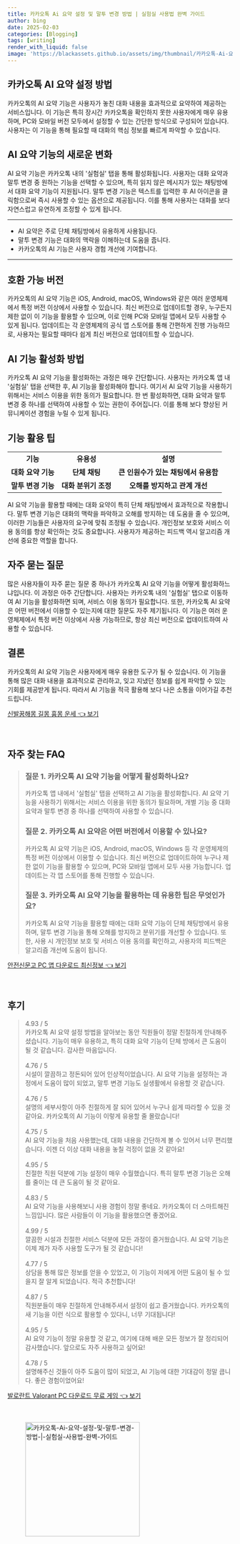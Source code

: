 ```yaml
---
title: 카카오톡 Ai 요약 설정 및 말투 변경 방법 | 실험실 사용법 완벽 가이드
author: bing
date: 2025-02-03
categories: [Blogging]
tags: [writing]
render_with_liquid: false
image: 'https://blackassets.github.io/assets/img/thumbnail/카카오톡-Ai-요약-설정-및-말투-변경-방법-|-실험실-사용법-완벽-가이드.webp'
---
```



<h2 id='카카오톡_AI_요약_설정_방법'>카카오톡 AI 요약 설정 방법</h2>

<p>카카오톡의 AI 요약 기능은 사용자가 놓친 대화 내용을 효과적으로 요약하여 제공하는 서비스입니다. 이 기능은 특히 장시간 카카오톡을 확인하지 못한 사용자에게 매우 유용하며, PC와 모바일 버전 모두에서 설정할 수 있는 간단한 방식으로 구성되어 있습니다. 사용자는 이 기능을 통해 필요할 때 대화의 핵심 정보를 빠르게 파악할 수 있습니다.</p>

<h2 id='AI_요약_기능의_변화'>AI 요약 기능의 새로운 변화</h2>

<p>AI 요약 기능은 카카오톡 내의 '실험실' 탭을 통해 활성화됩니다. 사용자는 대화 요약과 말투 변경 중 원하는 기능을 선택할 수 있으며, 특히 읽지 않은 메시지가 있는 채팅방에서 대화 요약 기능이 지원됩니다. 말투 변경 기능은 텍스트를 입력한 후 AI 아이콘을 클릭함으로써 즉시 사용할 수 있는 옵션으로 제공됩니다. 이를 통해 사용자는 대화를 보다 자연스럽고 유연하게 조정할 수 있게 됩니다.</p>

<hr />

<ul>
    <li>AI 요약은 주로 단체 채팅방에서 유용하게 사용됩니다.</li>
    <li>말투 변경 기능은 대화의 맥락을 이해하는데 도움을 줍니다.</li>
    <li>카카오톡의 AI 기능은 사용자 경험 개선에 기여합니다.</li>
</ul>

<hr />

<h2 id='호환_가능_버전'>호환 가능 버전</h2>

<p>카카오톡의 AI 요약 기능은 iOS, Android, macOS, Windows와 같은 여러 운영체제에서 특정 버전 이상에서 사용할 수 있습니다. 최신 버전으로 업데이트할 경우, 누구든지 제한 없이 이 기능을 활용할 수 있으며, 이로 인해 PC와 모바일 앱에서 모두 사용할 수 있게 됩니다. 업데이트는 각 운영체제의 공식 앱 스토어를 통해 간편하게 진행 가능하므로, 사용자는 필요할 때마다 쉽게 최신 버전으로 업데이트할 수 있습니다.</p>

<h2 id='AI_기능_활성화_방법'>AI 기능 활성화 방법</h2>

<p>카카오톡 AI 요약 기능을 활성화하는 과정은 매우 간단합니다. 사용자는 카카오톡 앱 내 '실험실' 탭을 선택한 후, AI 기능을 활성화해야 합니다. 여기서 AI 요약 기능을 사용하기 위해서는 서비스 이용을 위한 동의가 필요합니다. 한 번 활성화하면, 대화 요약과 말투 변경 중 하나를 선택하여 사용할 수 있는 권한이 주어집니다. 이를 통해 보다 향상된 커뮤니케이션 경험을 누릴 수 있게 됩니다.</p>

<h2 id='기능_활용_팁'>기능 활용 팁</h2>

<table>
    <tr>
        <td style="text-align: center; height: 17px;"><b>기능</b></td>
        <td style="text-align: center; height: 17px;"><b>유용성</b></td>
        <td style="text-align: center; height: 17px;"><b>설명</b></td>
    </tr>
    <tr>
        <td style="text-align: center; height: 17px;"><b>대화 요약 기능</b></td>
        <td style="text-align: center; height: 17px;"><b>단체 채팅</b></td>
        <td style="text-align: center; height: 17px;"><b>큰 인원수가 있는 채팅에서 유용함</b></td>
    </tr>
    <tr>
        <td style="text-align: center; height: 17px;"><b>말투 변경 기능</b></td>
        <td style="text-align: center; height: 17px;"><b>대화 분위기 조정</b></td>
        <td style="text-align: center; height: 17px;"><b>오해를 방지하고 관계 개선</b></td>
    </tr>
</table>

<p>AI 요약 기능을 활용할 때에는 대화 요약이 특히 단체 채팅방에서 효과적으로 작용합니다. 말투 변경 기능은 대화의 맥락을 파악하고 오해를 방지하는 데 도움을 줄 수 있으며, 이러한 기능들은 사용자의 요구에 맞춰 조정될 수 있습니다. 개인정보 보호와 서비스 이용 동의를 항상 확인하는 것도 중요합니다. 사용자가 제공하는 피드백 역시 알고리즘 개선에 중요한 역할을 합니다.</p>

<h2 id='자주_묻는_질문'>자주 묻는 질문</h2>

<p>많은 사용자들이 자주 묻는 질문 중 하나가 카카오톡 AI 요약 기능을 어떻게 활성화하느냐입니다. 이 과정은 아주 간단합니다. 사용자는 카카오톡 내의 '실험실' 탭으로 이동하여 AI 기능을 활성화하면 되며, 서비스 이용 동의가 필요합니다. 또한, 카카오톡 AI 요약은 어떤 버전에서 이용할 수 있는지에 대한 질문도 자주 제기됩니다. 이 기능은 여러 운영체제에서 특정 버전 이상에서 사용 가능하므로, 항상 최신 버전으로 업데이트하여 사용할 수 있습니다.</p>

<h2 id='결론'>결론</h2>

<p>카카오톡의 AI 요약 기능은 사용자에게 매우 유용한 도구가 될 수 있습니다. 이 기능을 통해 많은 대화 내용을 효과적으로 관리하고, 잊고 지냈던 정보를 쉽게 파악할 수 있는 기회를 제공받게 됩니다. 따라서 AI 기능을 적극 활용해 보다 나은 소통을 이어가길 추천드립니다.</p>


<p><a class="click-button" title="신발꿈해몽 길몽 흉몽 운세" href="https://blackassets.github.io/posts/%EC%8B%A0%EB%B0%9C%EA%BF%88%ED%95%B4%EB%AA%BD-%EA%B8%B8%EB%AA%BD-%ED%9D%89%EB%AA%BD-%EC%9A%B4%EC%84%B8/" rel="dofollow">신발꿈해몽 길몽 흉몽 운세 👈 보기</a></p><br>
<h2 id='자주_찾는_FAQ'>자주 찾는 FAQ</h2>
<div itemscope="" itemtype="https://schema.org/FAQPage"> 
<blockquote> 
<div itemscope="" itemprop="mainEntity" itemtype="https://schema.org/Question"> 
<h3 itemprop="name">질문 1. 카카오톡 AI 요약 기능을 어떻게 활성화하나요?</h3> 
<div itemscope="" itemprop="acceptedAnswer" itemtype="https://schema.org/Answer"> 
<span itemprop="text"> 
<p>카카오톡 앱 내에서 '실험실' 탭을 선택하고 AI 기능을 활성화합니다. AI 요약 기능을 사용하기 위해서는 서비스 이용을 위한 동의가 필요하며, 개별 기능 중 대화 요약과 말투 변경 중 하나를 선택하여 사용할 수 있습니다.</p> 
</span> 
</div> 
</div> 

<div itemscope="" itemprop="mainEntity" itemtype="https://schema.org/Question"> 
<h3 itemprop="name">질문 2. 카카오톡 AI 요약은 어떤 버전에서 이용할 수 있나요?</h3> 
<div itemscope="" itemprop="acceptedAnswer" itemtype="https://schema.org/Answer"> 
<span itemprop="text"> 
<p>카카오톡 AI 요약 기능은 iOS, Android, macOS, Windows 등 각 운영체제의 특정 버전 이상에서 이용할 수 있습니다. 최신 버전으로 업데이트하여 누구나 제한 없이 기능을 활용할 수 있으며, PC와 모바일 앱에서 모두 사용 가능합니다. 업데이트는 각 앱 스토어를 통해 진행할 수 있습니다.</p> 
</span> 
</div> 
</div> 

<div itemscope="" itemprop="mainEntity" itemtype="https://schema.org/Question"> 
<h3 itemprop="name">질문 3. 카카오톡 AI 요약 기능을 활용하는 데 유용한 팁은 무엇인가요?</h3> 
<div itemscope="" itemprop="acceptedAnswer" itemtype="https://schema.org/Answer"> 
<span itemprop="text"> 
<p>카카오톡 AI 요약 기능을 활용할 때에는 대화 요약 기능이 단체 채팅방에서 유용하며, 말투 변경 기능을 통해 오해를 방지하고 분위기를 개선할 수 있습니다. 또한, 사용 시 개인정보 보호 및 서비스 이용 동의를 확인하고, 사용자의 피드백은 알고리즘 개선에 도움이 됩니다.</p> 
</span> 
</div> 
</div> 

</blockquote> 
</div>
<p><a class="click-button" title="안전신문고 PC 앱 다운로드 최신정보" href="https://blackassets.github.io/posts/%EC%95%88%EC%A0%84%EC%8B%A0%EB%AC%B8%EA%B3%A0-PC-%EC%95%B1-%EB%8B%A4%EC%9A%B4%EB%A1%9C%EB%93%9C-%EC%B5%9C%EC%8B%A0%EC%A0%95%EB%B3%B4/" rel="dofollow">안전신문고 PC 앱 다운로드 최신정보 👈 보기</a></p><br>
<h2 id='후기'>후기</h2>
<div itemscope itemtype="https://schema.org/Product">
  <blockquote>
  <div itemprop="review" itemscope itemtype="https://schema.org/Review">
      <div itemprop="reviewRating" itemscope itemtype="https://schema.org/Rating"> <span itemprop="ratingValue">4.93</span> / <span itemprop="bestRating">5</span> </div>
      <span itemprop="reviewBody">카카오톡 AI 요약 설정 방법을 알아보는 동안 직원들이 정말 친절하게 안내해주셨습니다. 기능이 매우 유용하고, 특히 대화 요약 기능이 단체 방에서 큰 도움이 될 것 같습니다. 감사한 마음입니다.</span>
  </div>
  <br>
  <div itemprop="review" itemscope itemtype="https://schema.org/Review">
      <div itemprop="reviewRating" itemscope itemtype="https://schema.org/Rating"> <span itemprop="ratingValue">4.76</span> / <span itemprop="bestRating">5</span> </div>
      <span itemprop="reviewBody">시설이 깔끔하고 정돈되어 있어 인상적이었습니다. AI 요약 기능을 설정하는 과정에서 도움이 많이 되었고, 말투 변경 기능도 실생활에서 유용할 것 같습니다.</span>
  </div>
  <br>
  <div itemprop="review" itemscope itemtype="https://schema.org/Review">
      <div itemprop="reviewRating" itemscope itemtype="https://schema.org/Rating"> <span itemprop="ratingValue">4.76</span> / <span itemprop="bestRating">5</span> </div>
      <span itemprop="reviewBody">설명의 세부사항이 아주 친절하게 잘 되어 있어서 누구나 쉽게 따라할 수 있을 것 같아요. 카카오톡의 AI 기능이 이렇게 유용할 줄 몰랐습니다!</span>
  </div>
  <br>
  <div itemprop="review" itemscope itemtype="https://schema.org/Review">
      <div itemprop="reviewRating" itemscope itemtype="https://schema.org/Rating"> <span itemprop="ratingValue">4.75</span> / <span itemprop="bestRating">5</span> </div>
      <span itemprop="reviewBody">AI 요약 기능을 처음 사용했는데, 대화 내용을 간단하게 볼 수 있어서 너무 편리했습니다. 이젠 더 이상 대화 내용을 놓칠 걱정이 없을 것 같아요!</span>
  </div>
  <br>
  <div itemprop="review" itemscope itemtype="https://schema.org/Review">
      <div itemprop="reviewRating" itemscope itemtype="https://schema.org/Rating"> <span itemprop="ratingValue">4.95</span> / <span itemprop="bestRating">5</span> </div>
      <span itemprop="reviewBody">친절한 직원 덕분에 기능 설정이 매우 수월했습니다. 특히 말투 변경 기능은 오해를 줄이는 데 큰 도움이 될 것 같아요.</span>
  </div>
  <br>
  <div itemprop="review" itemscope itemtype="https://schema.org/Review">
      <div itemprop="reviewRating" itemscope itemtype="https://schema.org/Rating"> <span itemprop="ratingValue">4.83</span> / <span itemprop="bestRating">5</span> </div>
      <span itemprop="reviewBody">AI 요약 기능을 사용해보니 사용 경험이 정말 좋네요. 카카오톡이 더 스마트해진 느낌입니다. 많은 사람들이 이 기능을 활용했으면 좋겠어요.</span>
  </div>
  <br>
  <div itemprop="review" itemscope itemtype="https://schema.org/Review">
      <div itemprop="reviewRating" itemscope itemtype="https://schema.org/Rating"> <span itemprop="ratingValue">4.99</span> / <span itemprop="bestRating">5</span> </div>
      <span itemprop="reviewBody">깔끔한 시설과 친절한 서비스 덕분에 모든 과정이 즐거웠습니다. AI 요약 기능은 이제 제가 자주 사용할 도구가 될 것 같습니다!</span>
  </div>
  <br>
  <div itemprop="review" itemscope itemtype="https://schema.org/Review">
      <div itemprop="reviewRating" itemscope itemtype="https://schema.org/Rating"> <span itemprop="ratingValue">4.77</span> / <span itemprop="bestRating">5</span> </div>
      <span itemprop="reviewBody">상담을 통해 많은 정보를 얻을 수 있었고, 이 기능이 저에게 어떤 도움이 될 수 있을지 잘 알게 되었습니다. 적극 추천합니다!</span>
  </div>
  <br>
  <div itemprop="review" itemscope itemtype="https://schema.org/Review">
      <div itemprop="reviewRating" itemscope itemtype="https://schema.org/Rating"> <span itemprop="ratingValue">4.87</span> / <span itemprop="bestRating">5</span> </div>
      <span itemprop="reviewBody">직원분들이 매우 친절하게 안내해주셔서 설정이 쉽고 즐거웠습니다. 카카오톡의 새 기능을 이런 식으로 활용할 수 있다니, 너무 기대됩니다!</span>
  </div>
  <br>
  <div itemprop="review" itemscope itemtype="https://schema.org/Review">
      <div itemprop="reviewRating" itemscope itemtype="https://schema.org/Rating"> <span itemprop="ratingValue">4.95</span> / <span itemprop="bestRating">5</span> </div>
      <span itemprop="reviewBody">AI 요약 기능이 정말 유용할 것 같고, 여기에 대해 배운 모든 정보가 잘 정리되어 감사했습니다. 앞으로도 자주 사용하고 싶어요!</span>
  </div>
  <br>
  <div itemprop="review" itemscope itemtype="https://schema.org/Review">
      <div itemprop="reviewRating" itemscope itemtype="https://schema.org/Rating"> <span itemprop="ratingValue">4.78</span> / <span itemprop="bestRating">5</span> </div>
      <span itemprop="reviewBody">설명해주신 것들이 아주 도움이 많이 되었고, AI 기능에 대한 기대감이 정말 큽니다. 좋은 경험이었어요!</span>
  </div>
  </blockquote>
</div>
<p><a class="click-button" title="발로란트 Valorant PC 다운로드 무료 게임" href="https://blackassets.github.io/posts/%EB%B0%9C%EB%A1%9C%EB%9E%80%ED%8A%B8-Valorant-PC-%EB%8B%A4%EC%9A%B4%EB%A1%9C%EB%93%9C-%EB%AC%B4%EB%A3%8C-%EA%B2%8C%EC%9E%84/" rel="dofollow">발로란트 Valorant PC 다운로드 무료 게임 👈 보기</a></p><br>
<figure class="image"><img src="https://blackassets.github.io/assets/img/thumbnail/카카오톡-Ai-요약-설정-및-말투-변경-방법-|-실험실-사용법-완벽-가이드.webp" alt="카카오톡-Ai-요약-설정-및-말투-변경-방법-|-실험실-사용법-완벽-가이드" width="256" height="256"></figure>